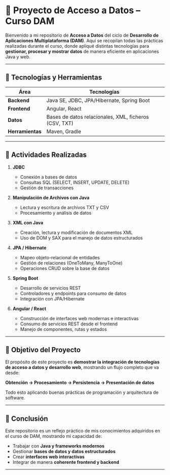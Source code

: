
# 📂 Proyecto de Acceso a Datos – Curso DAM

Bienvenido a mi repositorio de **Acceso a Datos** del ciclo de **Desarrollo de Aplicaciones Multiplataforma (DAM)**.
Aquí se recopilan todas las prácticas realizadas durante el curso, donde apliqué distintas tecnologías para **gestionar, procesar y mostrar datos** de manera eficiente en aplicaciones Java y web.

---

## 🚀 Tecnologías y Herramientas

| Área             | Tecnologías                                           |
| ---------------- | ----------------------------------------------------- |
| **Backend**      | Java SE, JDBC, JPA/Hibernate, Spring Boot             |
| **Frontend**     | Angular, React                                        |
| **Datos**        | Bases de datos relacionales, XML, ficheros (CSV, TXT) |
| **Herramientas** | Maven, Gradle                                         |

---

## 📝 Actividades Realizadas

1. **JDBC**

   * Conexión a bases de datos
   * Consultas SQL (SELECT, INSERT, UPDATE, DELETE)
   * Gestión de transacciones

2. **Manipulación de Archivos con Java**

   * Lectura y escritura de archivos TXT y CSV
   * Procesamiento y análisis de datos

3. **XML con Java**

   * Creación, lectura y modificación de documentos XML
   * Uso de DOM y SAX para el manejo de datos estructurados

4. **JPA / Hibernate**

   * Mapeo objeto-relacional de entidades
   * Gestión de relaciones (OneToMany, ManyToOne)
   * Operaciones CRUD sobre la base de datos

5. **Spring Boot**

   * Desarrollo de servicios REST
   * Controladores y endpoints para consumo de datos
   * Integración con JPA/Hibernate

6. **Angular / React**

   * Construcción de interfaces web modernas e interactivas
   * Consumo de servicios REST desde el frontend
   * Manejo de componentes, rutas y estados

---

## 🎯 Objetivo del Proyecto

El propósito de este proyecto es **demostrar la integración de tecnologías de acceso a datos y desarrollo web**, mostrando un flujo completo que va desde:

**Obtención → Procesamiento → Persistencia → Presentación de datos**

Todo esto aplicando buenas prácticas de programación y arquitectura de software.

---

## 📌 Conclusión

Este repositorio es un reflejo práctico de mis conocimientos adquiridos en el curso de DAM, mostrando mi capacidad de:

* Trabajar con **Java y frameworks modernos**
* Gestionar **bases de datos y datos estructurados**
* Crear **interfaces web interactivas**
* Integrar de manera **coherente frontend y backend**

---
